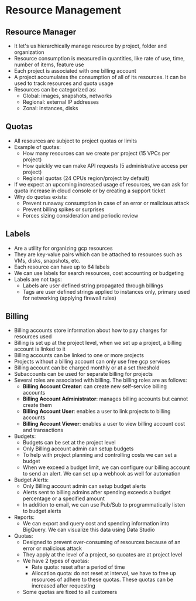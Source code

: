 # Resource Management

## Resource Manager

- It let's us hierarchically manage resource by project, folder and organization
- Resource consumption is measured in quantities, like rate of use, time, number of items, feature use
- Each project is associated with one billing account
- A project accumulates the consumption of all of its resources. It can be used to track resources and quota usage
- Resources can be categorized as:
    - Global: images, snapshots, networks
    - Regional: external IP addresses
    - Zonal: instances, disks

## Quotas

- All resources are subject to project quotas or limits
- Example of quotas:
    - How many resources can we create per project (15 VPCs per project)
    - How quickly we can make API requests (5 administrative access per project)
    - Regional quotas (24 CPUs region/project by default)
- If we expect an upcoming increased usage of resources, we can ask for quota increase in cloud console or by creating a support ticket
- Why do quotas exists:
    - Prevent runaway consumption in case of an error or malicious attack
    - Prevent billing spikes or surprises
    - Forces sizing consideration and periodic review

## Labels

- Are a utility for organizing gcp resources
- They are key-value pairs which can be attached to resources such as VMs, disks, snapshots, etc.
- Each resource can have up to 64 labels
- We can use labels for search resources, cost accounting or budgeting
- Labels are not tags:
    - Labels are user defined string propagated through billings
    - Tags are user defined strings applied to instances only, primary used for networking (applying firewall rules)

## Billing

- Billing accounts store information about how to pay charges for resources used
- Billing is set up at the project level, when we set up a project, a billing account is linked to it
- Billing accounts can be linked to one or more projects
- Projects without a billing account can only use free gcp services
- Billing account can be charged monthly or at a set threshold
- Subaccounts can be used for separate billing for projects
- Several roles are associated with billing. The billing roles are as follows:
    - **Billing Account Creator**: can create new self-service billing accounts
    - **Billing Account Administrator**: manages billing accounts but cannot create them
    - **Billing Account User**: enables a user to link projects to billing accounts
    - **Billing Account Viewer**: enables a user to view billing account cost and transactions
- Budgets:
    - Budgets can be set at the project level
    - Only Billing account admin can setup budgets
    - To help with project planning and controlling costs we can set a budget
    - When we exceed a budget limit, we can configure our billing account to send an alert. We can set up a webhook as well for automation
- Budget Alerts:
    - Only Billing account admin can setup budget alerts
    - Alerts sent to billing admins after spending exceeds a budget percentage or a specified amount
    - In addition to email, we can use Pub/Sub to programmatically listen to budget alerts
- Reports:
    - We can export and query cost and spending information into BigQuery. We can visualize this data using Data Studio
- Quotas:
    - Designed to prevent over-consuming of resources because of an error or malicious attack
    - They apply at the level of a project, so quoates are at project level
    - We have 2 types of quotas:
        - Rate quota: reset after a period of time
        - Allocation quota: do not reset at interval, we have to free up resources of adhere to these quotas. These quotas can be increased after requesting
    - Some quotas are fixed to all customers

